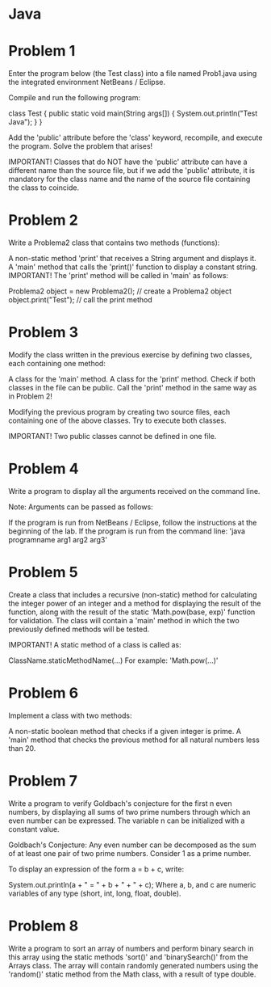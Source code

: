 # Java

# Problem 1

Enter the program below (the Test class) into a file named Prob1.java using the integrated environment NetBeans / Eclipse.

Compile and run the following program:



class Test {
    public static void main(String args[]) {
        System.out.println("Test Java");
    }
}


Add the 'public' attribute before the 'class' keyword, recompile, and execute the program. Solve the problem that arises!



IMPORTANT!
Classes that do NOT have the 'public' attribute can have a different name than the source file, but if we add the 'public' attribute, it is mandatory for the class name and the name of the source file containing the class to coincide.

# Problem 2

Write a Problema2 class that contains two methods (functions):

A non-static method 'print' that receives a String argument and displays it.
A 'main' method that calls the 'print()' function to display a constant string.
IMPORTANT!
The 'print' method will be called in 'main' as follows:

Problema2 object = new Problema2(); // create a Problema2 object
object.print("Test"); // call the print method


# Problem 3

Modify the class written in the previous exercise by defining two classes, each containing one method:

A class for the 'main' method.
A class for the 'print' method.
Check if both classes in the file can be public. Call the 'print' method in the same way as in Problem 2!

Modifying the previous program by creating two source files, each containing one of the above classes. Try to execute both classes.

IMPORTANT!
Two public classes cannot be defined in one file.

# Problem 4

Write a program to display all the arguments received on the command line.

Note:
Arguments can be passed as follows:

If the program is run from NetBeans / Eclipse, follow the instructions at the beginning of the lab.
If the program is run from the command line: 'java programname arg1 arg2 arg3'



# Problem 5

Create a class that includes a recursive (non-static) method for calculating the integer power of an integer and a method for displaying the result of the function, along with the result of the static 'Math.pow(base, exp)' function for validation. The class will contain a 'main' method in which the two previously defined methods will be tested.

IMPORTANT!
A static method of a class is called as:

ClassName.staticMethodName(...)
For example: 'Math.pow(...)'

# Problem 6

Implement a class with two methods:

A non-static boolean method that checks if a given integer is prime.
A 'main' method that checks the previous method for all natural numbers less than 20.



# Problem 7

Write a program to verify Goldbach's conjecture for the first n even numbers, by displaying all sums of two prime numbers through which an even number can be expressed. The variable n can be initialized with a constant value.

Goldbach's Conjecture: Any even number can be decomposed as the sum of at least one pair of two prime numbers. Consider 1 as a prime number.

To display an expression of the form a = b + c, write:

System.out.println(a + " = " + b + " + " + c);
Where a, b, and c are numeric variables of any type (short, int, long, float, double).

# Problem 8

Write a program to sort an array of numbers and perform binary search in this array using the static methods 'sort()' and 'binarySearch()' from the Arrays class. The array will contain randomly generated numbers using the 'random()' static method from the Math class, with a result of type double.
